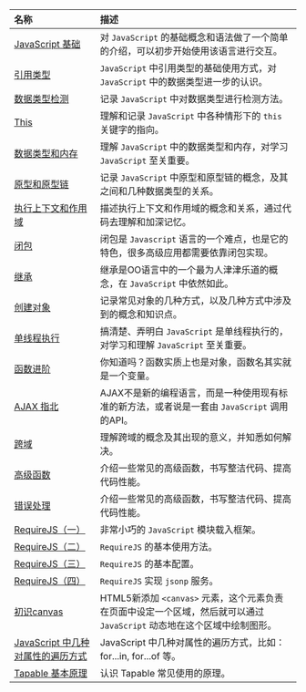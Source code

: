 <!-- markdownlint-disable MD041 -->

| 名称 | 描述 |
| :-- | :-- |
| [JavaScript 基础](../2019/02/developer/javascript/JavascriptBasics.md) | 对 `JavaScript` 的基础概念和语法做了一个简单的介绍，可以初步开始使用该语言进行交互。 |
| [引用类型](../2019/02/developer/javascript/ReferenceType.md) | `JavaScript` 中引用类型的基础使用方式，对 `JavaScript` 中的数据类型进一步的认识。 |
| [数据类型检测](../2019/02/developer/javascript/DataType.md) | 记录 `JavaScript` 中对数据类型进行检测方法。 |
| [This](../2019/02/developer/javascript/JavaScriptThis.md) | 理解和记录 `JavaScript` 中各种情形下的 `this` 关键字的指向。 |
| [数据类型和内存](../2019/02/developer/javascript/DataTypeAndMemory.md) | 理解 `JavaScript` 中的数据类型和内存，对学习 `JavaScript` 至关重要。 |
| [原型和原型链](../2019/02/developer/javascript/JavaScriptPrototype.md) | 记录 `JavaScript` 中原型和原型链的概念，及其之间和几种数据类型的关系。 |
| [执行上下文和作用域](../2019/02/developer/javascript/ContextAndScope.md) | 描述执行上下文和作用域的概念和关系，通过代码去理解和加深记忆。 |
| [闭包](../2019/02/developer/javascript/JavaScriptClosure.md) | 闭包是 `Javascript` 语言的一个难点，也是它的特色，很多高级应用都需要依靠闭包实现。 |
| [继承](../2019/02/developer/javascript/JavascriptInherit.md) | 继承是OO语言中的一个最为人津津乐道的概念，在 `JavaScript` 中依然如此。 |
| [创建对象](../2019/02/developer/javascript/CreateObject.md) | 记录常见对象的几种方式，以及几种方式中涉及到的概念和知识点。 |
| [单线程执行](../2019/03/developer/javascript/SingleThread.md) | 搞清楚、弄明白 `JavaScript` 是单线程执行的，对学习和理解 `JavaScript` 至关重要。 |
| [函数进阶](../2019/03/developer/javascript/FunctionProgression.md) | 你知道吗？函数实质上也是对象，函数名其实就是一个变量。 |
| [AJAX 指北](../2019/03/developer/javascript/AjaxToNorth.md) | AJAX不是新的编程语言，而是一种使用现有标准的新方法，或者说是一套由 `JavaScript` 调用的API。 |
| [跨域](../2019/03/developer/javascript/CrossDomain.md) | 理解跨域的概念及其出现的意义，并知悉如何解决。 |
| [高级函数](../2019/03/developer/javascript/AdvancedFunctions.md) | 介绍一些常见的高级函数，书写整洁代码、提高代码性能。 |
| [错误处理](../2019/03/developer/javascript/HandleError.md) | 介绍一些常见的高级函数，书写整洁代码、提高代码性能。 |
| [RequireJS（一）](../2019/03/developer/javascript/RequireJS-0.md) | 非常小巧的 `JavaScript` 模块载入框架。 |
| [RequireJS（二）](../2019/03/developer/javascript/RequireJS-1.md) | `RequireJS` 的基本使用方法。 |
| [RequireJS（三）](../2019/03/developer/javascript/RequireJS-2.md) | `RequireJS` 的基本配置。 |
| [RequireJS（四）](../2019/03/developer/javascript/RequireJS-3.md) | `RequireJS` 实现 `jsonp` 服务。 |
| [初识canvas](../2019/03/developer/javascript/CanvasBasis.md) | HTML5新添加 `<canvas>` 元素，这个元素负责在页面中设定一个区域，然后就可以通过 `JavaScript` 动态地在这个区域中绘制图形。 |
| [JavaScript 中几种对属性的遍历方式](../2020/03/developer/javascript/ergodic.md) | JavaScript 中几种对属性的遍历方式，比如：for...in, for...of 等。 |
| [Tapable 基本原理](../2020/04/developer/javascript/tapable.md) | 认识 Tapable 常见使用的原理。 |
